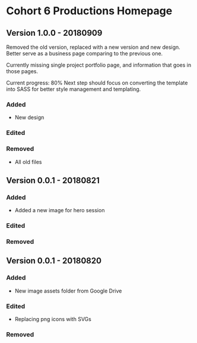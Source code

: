 # Cohort 6 Productions Homepage

## Version 1.0.0 - 20180909
Removed the old version, replaced with a new version and new design. Better serve as a business page comparing to the previous one.

Currently missing single project portfolio page, and information that goes in those pages. 

Current progress: 80%
Next step should focus on converting the template into SASS for better style management and templating.
### Added
- New design
### Edited
### Removed
- All old files

## Version 0.0.1 - 20180821
### Added
- Added a new image for hero session
### Edited
### Removed

## Version 0.0.1 - 20180820
### Added
- New image assets folder from Google Drive
### Edited
- Replacing png icons with SVGs
### Removed

